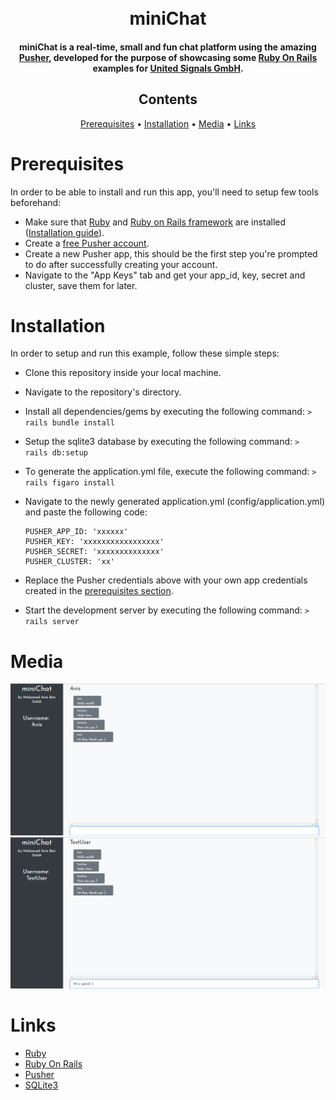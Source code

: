 <h1 align="center">
  <br>
  miniChat
</h1>

<h4 align="center">
  miniChat is a real-time, small and fun chat platform using the amazing <a href="https://pusher.com/">Pusher</a>, developed for the purpose of showcasing some <a href="https://rubyonrails.org/">Ruby On Rails</a> examples for <a href="https://www.united-signals.com/">United Signals GmbH</a>.
</h4>



<h2 align="center">Contents</h2>
<p align="center">
  <a href="#prerequisites">Prerequisites</a> •
  <a href="#installation">Installation</a> •
  <a href="#media">Media</a> •
  <a href="#links">Links</a>
</p>

# Prerequisites

In order to be able to install and run this app, you'll need to setup few tools beforehand:

* Make sure that <a href="https://www.ruby-lang.org">Ruby</a> and <a href="https://rubyonrails.org/">Ruby on Rails framework</a> are installed (<a href="https://guides.rubyonrails.org/getting_started.html">Installation guide</a>).
* Create a <a href="https://dashboard.pusher.com/accounts/sign_up">free Pusher account</a>.
* Create a new Pusher app, this should be the first step you're prompted to do after successfully creating your account.
* Navigate to the "App Keys" tab and get your app_id, key, secret and cluster, save them for later.

# Installation

In order to setup and run this example, follow these simple steps:

* Clone this repository inside your local machine.
* Navigate to the repository's directory.
* Install all dependencies/gems by executing the following command: ```> rails bundle install```
* Setup the sqlite3 database by executing the following command: ```> rails db:setup```
* To generate the application.yml file, execute the following command: ```> rails figaro install```
* Navigate to the newly generated application.yml (config/application.yml) and paste the following code:
    ```
    PUSHER_APP_ID: 'xxxxxx'
    PUSHER_KEY: 'xxxxxxxxxxxxxxxxx'
    PUSHER_SECRET: 'xxxxxxxxxxxxxx'
    PUSHER_CLUSTER: 'xx'
    ```
    
* Replace the Pusher credentials above with your own app credentials created in the <a href="#prerequisites">prerequisites section</a>.
* Start the development server by executing the following command: ```> rails server```

# Media

![User 1](https://github.com/MedAnisBenSalah/miniChat/blob/master/media/screen1.png)
![User 2](https://github.com/MedAnisBenSalah/miniChat/blob/master/media/screen2.png)

# Links

* <a href="https://www.ruby-lang.org">Ruby</a>
* <a href="https://rubyonrails.org/">Ruby On Rails</a>
* <a href="https://pusher.com/">Pusher</a>
* <a href="https://www.sqlite.org/">SQLite3</a>
